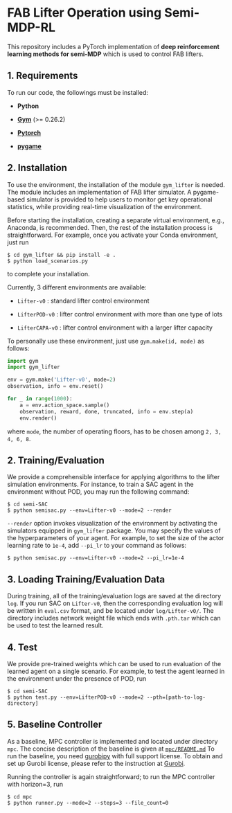 FAB Lifter Operation using Semi-MDP-RL
====================================================

This repository includes a PyTorch implementation of **deep reinforcement learning methods for semi-MDP** which is used to control FAB lifters.

## 1. Requirements


To run our code, the followings must be installed:

- **Python**

- **[Gym][gymlink]** (>= 0.26.2) 

- **[Pytorch][pytorchlink]** 

- **[pygame][pygamelink]**

## 2. Installation
To use the environment, the installation of the module `gym_lifter` is needed. The module includes an implementation of FAB lifter simulator.
A pygame-based simulator is provided to help users to monitor get key operational statistics, while providing real-time visualization of the environment.

Before starting the installation, creating a separate virtual environment, e.g., Anaconda, is recommended.
Then, the rest of the installation process is straightforward.
For example, once you activate your Conda environment, just run
```
$ cd gym_lifter && pip install -e .
$ python load_scenarios.py
```
to complete your installation.

Currently, 3 different environments are available:
- `Lifter-v0` : standard lifter control environment

- `LifterPOD-v0` : lifter control environment with more than one type of lots

- `LifterCAPA-v0` : lifter control environment with a larger lifter capacity

To personally use these environment, just use `gym.make(id, mode)` as follows:

```python
import gym
import gym_lifter

env = gym.make('Lifter-v0', mode=2)
observation, info = env.reset()

for _ in range(1000):
    a = env.action_space.sample()
    observation, reward, done, truncated, info = env.step(a)
    env.render()
```
where `mode`, the number of operating floors, has to be chosen among `2, 3, 4, 6, 8`.

## 2. Training/Evaluation
We provide a comprehensible interface for applying algorithms to the lifter simulation environments.
For instance, to train a SAC agent in the environment without POD, you may run the following command:
```
$ cd semi-SAC
$ python semisac.py --env=Lifter-v0 --mode=2 --render
```

`--render` option invokes visualization of the environment by activating the simulators equipped in `gym_lifter` package. 
 You may specify the values of the hyperparameters of your agent.
 For example, to set the size of the actor learning rate to `1e-4`,
 add `--pi_lr` to your command as follows:
```
$ python semisac.py --env=Lifter-v0 --mode=2 --pi_lr=1e-4
```

 ## 3. Loading Training/Evaluation Data
During training, all of the training/evaluation logs are saved at the directory `log`.
If you run SAC on `Lifter-v0`, then the corresponding evaluation log will be written in `eval.csv` format,
and be located under `log/Lifter-v0/`.
The directory includes network weight file which ends with `.pth.tar` which can be used to test the learned result.

## 4. Test
We provide pre-trained weights which can be used to run evaluation of the learned agent on a single scenario. 
For example, to test the agent learned in the environment under the presence of POD, run
```
$ cd semi-SAC
$ python test.py --env=LifterPOD-v0 --mode=2 --pth=[path-to-log-directory]
```

## 5. Baseline Controller
As a baseline, MPC controller is implemented and located under directory `mpc`. The concise description of the baseline is given at [`mpc/README.md`][mpclink]
 To run the baseline, you need [gurobipy][gurobipylink] with full support license. To obtain and set up Gurobi license, please refer to the instruction at [Gurobi][gurobilink].

Running the controller is again straightforward; to run the MPC controller with horizon=3, run
```
$ cd mpc
$ python runner.py --mode=2 --steps=3 --file_count=0
```



[gymlink]: https://github.com/openai/gym/
[pytorchlink]: https://pytorch.org/
[pygamelink]: https://github.com/pygame/pygame/
[gurobipylink]: https://pypi.org/project/gurobipy/
[gurobilink]: https://www.gurobi.com/documentation/9.5/quickstart_mac/retrieving_and_setting_up_.html#section:RetrieveLicense
[mpclink]: https://github.com/CORE-SNU/Semi-MDP-RL/tree/main/mpc/
